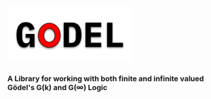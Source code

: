 ### <img src="./godel.png" />
### A Library for working with both finite and infinite valued Gödel's G(k) and G(∞) Logic
